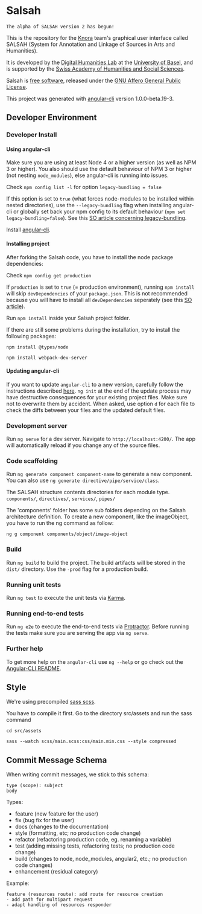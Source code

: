 # Salsah

```
The alpha of SALSAH version 2 has begun!
```

This is the repository for the [Knora](https://github.com/dhlab-basel/Knora) team's 
graphical user interface called SALSAH (System for Annotation and Linkage of Sources in Arts and Humanities).

It is developed by the [Digital Humanities Lab](http://www.dhlab.unibas.ch/) at the [University of Basel](https://www.unibas.ch/en.html), and is supported by the [Swiss Academy of Humanities and Social Sciences](http://www.sagw.ch/en/sagw.html).

Salsah is [free software](http://www.gnu.org/philosophy/free-sw.en.html), released under the [GNU Affero General Public License](http://www.gnu.org/licenses/agpl-3.0.en.html).

This project was generated with [angular-cli](https://github.com/angular/angular-cli) version 1.0.0-beta.19-3.

## Developer Environment

### Developer Install

#### Using angular-cli
Make sure you are using at least Node 4 or a higher version (as well as NPM 3 or higher). You also should use the default behaviour of NPM 3 or higher (not nesting `node_modules`), else angular-cli is running into issues.

Check `npm config list -l` for option `legacy-bundling = false`

If this option is set to `true` (what forces node-modules to be installed within nested directories), use the `--legacy-bundling` flag when installing angular-cli or globally set back your npm config to its default behaviour (`npm set legacy-bundling=false`). See this [SO article concerning legacy-bundling](http://stackoverflow.com/a/35227212).

Install [angular-cli](https://github.com/angular/angular-cli).

#### Installing project
After forking the Salsah code, you have to install the node package dependencies:

Check `npm config get production`

If `production` is set to `true` (= production environment), running `npm install` will skip `devDependencies` of your `package.json`. This is not recommended because you will have to install all `devDependencies` seperately (see this [SO article](http://stackoverflow.com/a/35098833)).

Run `npm install` inside your Salsah project folder.

If there are still some problems during the installation, try to install the following packages:

    npm install @types/node

    npm install webpack-dev-server

#### Updating angular-cli
If you want to update `angular-cli` to a new version, carefully follow the instructions described [here](https://github.com/angular/angular-cli#updating-angular-cli). `ng init` at the end of the update process may have destructive consequences for your existing project files. Make sure not to overwrite them by accident. When asked, use option `d` for each file to check the diffs between your files and the updated default files.

### Development server
Run `ng serve` for a dev server. Navigate to `http://localhost:4200/`. The app will automatically reload if you change any of the source files.

### Code scaffolding

Run `ng generate component component-name` to generate a new component. You can also use `ng generate directive/pipe/service/class`.

The SALSAH structure contents directories for each module type.
 `components/`, `directives/`, `services/`, `pipes/` 
 
 The 'components' folder has some sub folders depending on the Salsah architecture definition. To create a new component, like the imageObject, you have to run the ng command as follow:
  
 `ng g component components/object/image-object`


### Build

Run `ng build` to build the project. The build artifacts will be stored in the `dist/` directory. Use the `-prod` flag for a production build.

### Running unit tests

Run `ng test` to execute the unit tests via [Karma](https://karma-runner.github.io).

### Running end-to-end tests

Run `ng e2e` to execute the end-to-end tests via [Protractor](http://www.protractortest.org/).
Before running the tests make sure you are serving the app via `ng serve`.

### Further help

To get more help on the `angular-cli` use `ng --help` or go check out the [Angular-CLI README](https://github.com/angular/angular-cli/blob/master/README.md).

## Style
We're using precompiled [sass scss](http://sass-lang.com/).
 
You have to compile it first. Go to the directory src/assets and run the sass command

```
cd src/assets

sass --watch scss/main.scss:css/main.min.css --style compressed
```


## Commit Message Schema

When writing commit messages, we stick to this schema:

```
type (scope): subject
body
```


Types:

- feature (new feature for the user)
- fix (bug fix for the user)
- docs (changes to the documentation)
- style (formatting, etc; no production code change)
- refactor (refactoring production code, eg. renaming a variable)
- test (adding missing tests, refactoring tests; no production code change)
- build (changes to node, node_modules, angular2, etc.; no production code changes)
- enhancement (residual category)

Example:

```
feature (resources route): add route for resource creation
- add path for multipart request
- adapt handling of resources responder

```
